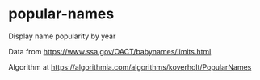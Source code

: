 # popular-names

Display name popularity by year

Data from https://www.ssa.gov/OACT/babynames/limits.html

Algorithm at https://algorithmia.com/algorithms/koverholt/PopularNames
